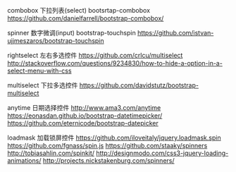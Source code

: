combobox
	下拉列表(select)
	bootsrtap-combobox
	https://github.com/danielfarrell/bootstrap-combobox/

spinner
	数字微调(input)
	bootstrap-touchspin
	https://github.com/istvan-ujjmeszaros/bootstrap-touchspin

rightselect
    左右多选控件
    https://github.com/crlcu/multiselect
    http://stackoverflow.com/questions/9234830/how-to-hide-a-option-in-a-select-menu-with-css

multiselect
    下拉多选控件
    https://github.com/davidstutz/bootstrap-multiselect

anytime
    日期选择控件
    http://www.ama3.com/anytime
    https://eonasdan.github.io/bootstrap-datetimepicker/
    https://github.com/eternicode/bootstrap-datepicker

loadmask
    加载锁屏控件
    https://github.com/iloveitaly/jquery.loadmask.spin
    https://github.com/fgnass/spin.js
    https://github.com/staaky/spinners    
    http://tobiasahlin.com/spinkit/
    http://designmodo.com/css3-jquery-loading-animations/
    http://projects.nickstakenburg.com/spinners/
